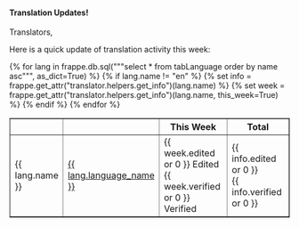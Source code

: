 <h4>Translation Updates!</h4>

<p>Translators,</p>

<p>Here is a quick update of translation activity this week:</p>

<table style="width: 100%" cellspacing="0px" border="1px">
	<thead>
		<tr>
			<th style="width: 10%">
			</th>
			<th style="width: 20%">
			</th>
			<th style="width: 35%">
				This Week
			</th>
			<th style="width: 35%">
				Total
			</th>
		</tr>
	</thead>
	<tbody>
	{% for lang in frappe.db.sql("""select * from tabLanguage order by name asc""", as_dict=True) %}
	{% if lang.name != "en" %}
	{% set info = frappe.get_attr("translator.helpers.get_info")(lang.name) %}
	{% set week = frappe.get_attr("translator.helpers.get_info")(lang.name, this_week=True) %}
	<tr>
		<td>
			{{ lang.name }}
		</td>
		<td>
			<a href="/view?lang={{ lang.name }}">{{ lang.language_name }}</a>
		</td>
		<td>
			{{ week.edited or 0 }} Edited
			<br>{{ week.verified or 0 }} Verified
		</td>
		<td>
			{{ info.edited or 0 }}
			<br>{{ info.verified or 0 }}
		</td>
	</tr>
	{% endif %}
	{% endfor %}
	</tbody>
</table>
